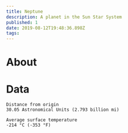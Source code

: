 ```yaml
---
title: Neptune
description: A planet in the Sun Star System
published: 1
date: 2019-08-12T19:48:36.898Z
tags: 
---
```


# About

# Data

```text
Distance from origin
30.05 Astronomical Units (2.793 billion mi)

Average surface temperature
-214 °C (-353 °F)
```

